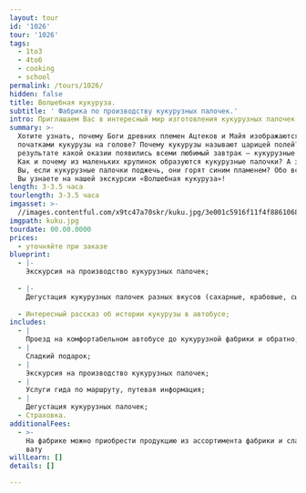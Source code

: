 ```yaml
---
layout: tour
id: '1026'
tour: '1026'
tags:
  - 1to3
  - 4to6
  - cooking
  - school
permalink: /tours/1026/
hidden: false
title: Волшебная кукуруза.
subtitle: ' Фабрика по производству кукурузных палочек.'
intro: Приглашаем Вас в интересный мир изготовления кукурузных палочек!
summary: >-
  Хотите узнать, почему Боги древних племен Ацтеков и Майя изображаются с
  початками кукурузы на голове? Почему кукурузы называют царицей полей? В
  результате какой оказии появились всеми любимый завтрак – кукурузные хлопья?
  Как и почему из маленьких крупинок образуются кукурузные палочки? А знаете ли
  Вы, если кукурузные палочки поджечь, они горят синим пламенем? Обо всем этом,
  Вы узнаете на нашей экскурсии «Волшебная кукуруза»!
length: 3-3.5 часа
tourlength: 3-3.5 часа
imgasset: >-
  //images.contentful.com/x9tc47a70skr/kuku.jpg/3e001c5916f11f4f88610681c4a19040/kuku.jpg
imgpath: kuku.jpg
tourdate: 00.00.0000
prices:
  - уточняйте при заказе
blueprint:
  - |-
    Экскурсия на производство кукурузных палочек;
     
  - |-
    Дегустация кукурузных палочек разных вкусов (сахарные, крабовые, сырные);
     
  - Интересный рассказ об истории кукурузы в автобусе;
includes:
  - |
    Проезд на комфортабельном автобусе до кукурузной фабрики и обратно;
  - |
    Сладкий подарок;
  - |
    Экскурсия на производство кукурузных палочек;
  - |
    Услуги гида по маршруту, путевая информация;
  - |
    Дегустация кукурузных палочек;
  - Страховка.
additionalFees:
  - >-
    На фабрике можно приобрести продукцию из ассортимента фабрики и сладкую
    вату 
willLearn: []
details: []

---
```

